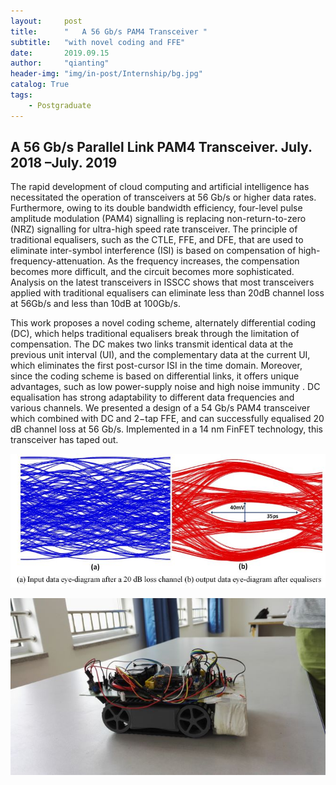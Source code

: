```yaml
---
layout:     post
title:      "	A 56 Gb/s PAM4 Transceiver "
subtitle:   "with novel coding and FFE"
date:       2019.09.15
author:     "qianting"
header-img: "img/in-post/Internship/bg.jpg"
catalog: True
tags:
    - Postgraduate
---
```


##  A 56 Gb/s Parallel Link PAM4 Transceiver. July. 2018 –July. 2019
The rapid development of cloud computing and artificial intelligence has necessitated the operation of transceivers at 56 Gb/s or higher data rates. Furthermore, owing to its double bandwidth efficiency, four-level pulse amplitude modulation (PAM4) signalling is replacing non-return-to-zero (NRZ) signalling for ultra-high speed rate transceiver. The principle of traditional equalisers, such as the  CTLE, FFE, and DFE, that are used to eliminate inter-symbol interference (ISI) is based on compensation of high-frequency-attenuation. As the frequency increases, the compensation becomes more difficult, and the circuit becomes more sophisticated. Analysis on the latest transceivers in ISSCC shows that most transceivers applied with traditional equalisers can eliminate less than 20dB channel loss at 56Gb/s and less than 10dB at 100Gb/s.

This work proposes a novel coding scheme, alternately differential coding (DC), which helps traditional equalisers break through the limitation of compensation. The DC makes two links transmit identical data at the previous unit interval (UI), and the complementary data at the current UI, which eliminates the first post-cursor ISI in the time domain. Moreover, since the coding scheme is based on differential links, it offers unique advantages, such as low power-supply noise and high noise immunity . DC equalisation has strong adaptability to different data frequencies and various channels. We presented a design of a 54 Gb/s PAM4 transceiver which combined with DC and 2−tap FFE, and can successfully equalised 20 dB channel loss at 56 Gb/s. Implemented in a 14 nm FinFET technology, this transceiver has taped out.

![](/img/in-post/transceiver/eyediagram.jpg)



![](/img/in-post/Electronics_Design_Contest/铁丝导轨车.jpg)
